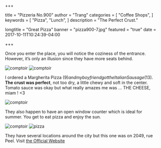 +++

title = "Pizzeria No.900"
author = "Trang"
categories = [
    "Coffee Shops",
]
keywords = [
    "Pizza",
    "Lunch",
]
description = "The Perfect Crust."

longtitle = "Great Pizza"
banner = "pizza900-7.jpg"
featured = "true"
date = 2017-10-11T10:24:39-04:00

+++

Once you enter the place, you will notice the coziness of the entrance. However, it’s only an illusion since they have more seats behind. 

![comptoir](/pizza900-1.png)
![comptoir](/pizza900-3.png)

I ordered a Margherita Pizza (9$) and my boyfriend got the Italian Sausage (13$). **The crust was perfect**, not too dry, a little chewy and soft in the center. Tomato sauce was okay but what really amazes me was … THE CHEESE, miam ! <3  

![comptoir](/pizza900-7.jpg)

They also happen to have an open window counter which is ideal for summer. You get to eat pizza and enjoy the sun. 

![comptoir](/pizza900-4.png)
![pizza](/pizza900-6.jpg)

They have several locations around the city but this one was on 2049, rue Peel. 
Visit [the Official Website](https://no900.com/restaurants/peel-montreal/ "Pizzeria No 900")

